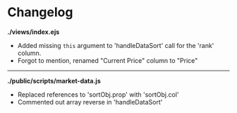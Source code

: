 # Changelog

**./views/index.ejs**
* Added missing `this` argument to 'handleDataSort' call for the 'rank' column.
* Forgot to mention, renamed "Current Price" column to "Price"

---

**./public/scripts/market-data.js**
* Replaced references to 'sortObj.prop' with 'sortObj.col'
* Commented out array reverse in 'handleDataSort'
